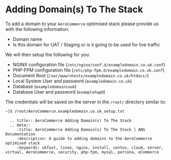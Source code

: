 # Adding Domain(s) To The Stack

To add a domain to your `AeroCommerce` optimised stack please provide us with the following information:

- Domain name
- Is this domain for UAT / Staging or is it going to be used for live traffic

We will then setup the following for you:

- NGINX configuration file (`/etc/nginx/conf.d/exampledomain.co.uk.conf`)
- PHP-FPM configuration file (`/etc/php-fpm.d/exampledomain.co.uk.conf`)
- Document Root (`/var/www/vhosts/exampledomain.co.uk/htdocs/`)
- Local System User and password (`exampledomain.co.uk`)
- Database (`exampledomaincouk`)
- Database User and password (`exampleFwpO`)

The credentials will be saved on the server in the `/root/` directory similar to:

```bash
~]$ /root/AeroCommerce.exampledomain.co.uk_setup.txt
```

```eval_rst
  .. title:: AeroCommerce Adding Domain(s) To The Stack
  .. meta::
     :title: AeroCommerce Adding Domain(s) To The Stack | ANS Documentation
     :description: A guide to adding domains to the AeroCommerce optimised stack
     :keywords: ukfast, linux, nginx, install, centos, cloud, server, virtual, AeroCommerce, security, php-fpm, mysql, percona, eCommerce
```
